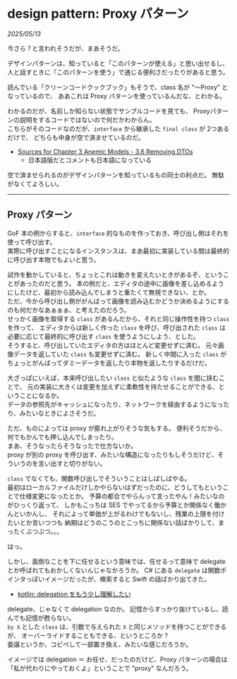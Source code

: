 # design pattern: Proxy パターン

_2025/05/13_

今さら？と言われそうだが、まあそうだ。

デザインパターンは、知っていると「このパターンが使える」と思い出せるし、
人と話すときに「このパターンを使う」で通じる便利さだったりがあると思う。

読んでいる「クリーンコードクックブック」もそうで、class 名が "～Proxy" となっているので、
ああこれは Proxy パターンを使っているんだな、とわかる。

わかるのだが、名前しか知らない状態でサンプルコードを見ても、
Proxyパターンの説明をするコードではないので何だかわからん。  
こちらがそのコードなのだが、`interface` から継承した `final class` が 2つあるだけで、
どちらも中身が空で済ませているのだ。

* [Sources for Chapter 3 Anemic Models - 3.6 Removing DTOs](https://github.com/mcsee/clean-code-cookbook/blob/main/Code/Chapter%2003%20Anemic%20Models/3.06%20Removing%20DTOs/fullObjects.php#L31-L34)
  * 日本語版だとコメントも日本語になっている

空で済ませられるのがデザインパターンを知っているもの同士の利点だ。
無駄がなくてよろしい。

----

## Proxy パターン

GoF 本の例からすると、`interface` 的なものを作っておき、呼び出し側はそれを使って呼び出す。  
実際に呼び出すことになるインスタンスは、まあ最初に実装している間は最終的に呼び出す本物でもよいと思う。

試作を動かしていると、ちょっとこれは動きを変えたいときがあるぞ、ということがあったのだと思う。
本の例だと、エディタの途中に画像を差し込めるようにしたけど、最初から読み込んでしまうと重たくて無視できない、とか。  
ただ、今から呼び出し側ががんばって画像を読み込むかどうか決めるようにするのも何だかなあぁぁぁ、と考えたのだろう。  
せっかく画像を取得する `class` があるんだから、それと同じ操作性を持つ `class` を作って、
エディタからは新しく作った `class` を呼び、呼び出された `class` は必要に応じて最終的に呼び出す `class` を使うようにしよう、とした。  
そうすると、呼び出していたエディタの方はほとんど変更せずに済む。
元々画像データを返していた `class` も変更せずに済む。
新しく中間に入った `class` がちょっとがんばってダミーデータを返したり本物を返したりするだけだ。

大ざっぱにいえば、本来呼び出したい `class` と似たような `class` を間に挟むことで、
元の実装に大きくは変更を加えずに柔軟性を持たせることができる、ということになるか。  
データの参照先がキャッシュになったり、ネットワークを経由するようになったり、みたいなときによさそうだ。

ただ、ものによっては proxy が膨れ上がりそうな気もする。
便利そうだから、何でもかんでも押し込んでしまったり。  
まあ、そうなったらそうなったで仕方ないか。  
proxy が別の proxy を呼び出す、みたいな構造になったりもしそうだけど、そういうのを言い出すと切りがない。

`class` でなくても、関数呼び出しでそういうことはしばしばやる。  
最初はローカルファイルだけしかやらないはずだったのに、どうしてもということで仕様変更になったとか。
予算の都合でやらんって言ったやん！みたいなのがひっくり返って、
しかもこっちは SES でやってるから予算とか関係なく働かんといかんし、
それによって単価が上がるわけでもないし、残業の上限を付けたいとか言いつつも
納期はどうのこうのとこっちに関係ない話ばかりして、まったくぶつぶつ。。。

はっ。

しかし、面倒なことを下に任せるという意味では、任せるって意味で delegate とか呼ばれてもおかしくないんじゃなかろうか。
C# にある `delegate` は関数ポインタっぽいイメージだったが、検索すると Swift の話ばかり出てきた。  

* [kotlin: delegation をもう少し理解したい](/2025/05/20250513-dp.html)

delegate、じゃなくて delegation なのか。
記憶からすっかり抜けているし、読んでも記憶が甦らない。  
`by X` とした `class` は、引数で与えられた `X` と同じメソッドを持つことができるが、
オーバーライドすることもできる、というところか？  
委譲というか、コピペして一部置き換え、みたいな感じだろうか。

イメージでは delegation ＝ お任せ、だったのだけど、Proxy パターンの場合は「私が代わりにやっておくよ」ということで "proxy" なんだろう。
